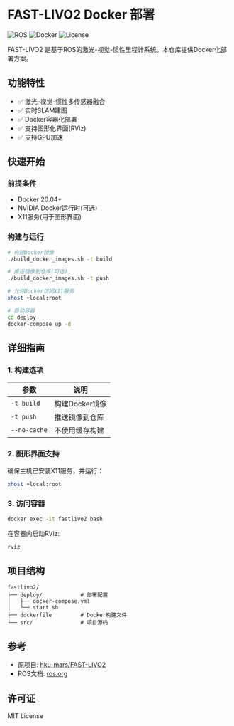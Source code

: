 # FAST-LIVO2 Docker 部署

![ROS](https://img.shields.io/badge/ROS-Noetic-blue)
![Docker](https://img.shields.io/badge/Docker-✓-blue)
![License](https://img.shields.io/badge/License-MIT-green)

FAST-LIVO2 是基于ROS的激光-视觉-惯性里程计系统。本仓库提供Docker化部署方案。

## 功能特性

- ✅ 激光-视觉-惯性多传感器融合
- ✅ 实时SLAM建图
- ✅ Docker容器化部署
- ✅ 支持图形化界面(RViz)
- ✅ 支持GPU加速

## 快速开始

### 前提条件

- Docker 20.04+
- NVIDIA Docker运行时(可选)
- X11服务(用于图形界面)

### 构建与运行

```bash
# 构建Docker镜像
./build_docker_images.sh -t build

# 推送镜像到仓库(可选)
./build_docker_images.sh -t push

# 允许Docker访问X11服务
xhost +local:root

# 启动容器
cd deploy
docker-compose up -d
```

## 详细指南

### 1. 构建选项

| 参数 | 说明 |
|------|------|
| `-t build` | 构建Docker镜像 |
| `-t push` | 推送镜像到仓库 |
| `--no-cache` | 不使用缓存构建 |

### 2. 图形界面支持

确保主机已安装X11服务，并运行：

```bash
xhost +local:root
```

### 3. 访问容器

```bash
docker exec -it fastlivo2 bash
```

在容器内启动RViz:

```bash
rviz
```

## 项目结构

```shell
fastlivo2/
├── deploy/            # 部署配置
│   ├── docker-compose.yml
│   └── start.sh
├── dockerfile         # Docker构建文件
└── src/               # 项目源码
```

## 参考

- 原项目: [hku-mars/FAST-LIVO2](https://github.com/hku-mars/FAST-LIVO2)
- ROS文档: [ros.org](https://www.ros.org/)

## 许可证

MIT License
